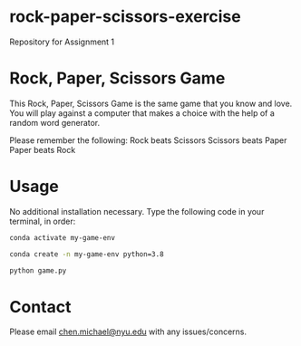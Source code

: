 # rock-paper-scissors-exercise
Repository for Assignment 1
# Rock, Paper, Scissors Game
This Rock, Paper, Scissors Game is the same game that you know and love. You will play against a computer that makes a choice with the help of a random word generator.

Please remember the following:
Rock beats Scissors
Scissors beats Paper
Paper beats Rock

# Usage

No additional installation necessary. Type the following code in your terminal, in order:

```sh
conda activate my-game-env
```
```sh
conda create -n my-game-env python=3.8
```
```sh
python game.py
```

# Contact
Please email chen.michael@nyu.edu with any issues/concerns.